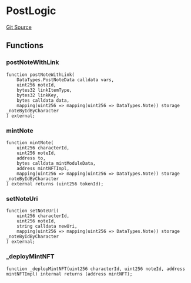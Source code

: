 # PostLogic
[Git Source](https://github.com/Crossbell-Box/Crossbell-Contracts/blob/eafad9b7237b4175827150168fbfde105ec8c367/contracts/libraries/PostLogic.sol)


## Functions
### postNoteWithLink


```solidity
function postNoteWithLink(
    DataTypes.PostNoteData calldata vars,
    uint256 noteId,
    bytes32 linkItemType,
    bytes32 linkKey,
    bytes calldata data,
    mapping(uint256 => mapping(uint256 => DataTypes.Note)) storage _noteByIdByCharacter
) external;
```

### mintNote


```solidity
function mintNote(
    uint256 characterId,
    uint256 noteId,
    address to,
    bytes calldata mintModuleData,
    address mintNFTImpl,
    mapping(uint256 => mapping(uint256 => DataTypes.Note)) storage _noteByIdByCharacter
) external returns (uint256 tokenId);
```

### setNoteUri


```solidity
function setNoteUri(
    uint256 characterId,
    uint256 noteId,
    string calldata newUri,
    mapping(uint256 => mapping(uint256 => DataTypes.Note)) storage _noteByIdByCharacter
) external;
```

### _deployMintNFT


```solidity
function _deployMintNFT(uint256 characterId, uint256 noteId, address mintNFTImpl) internal returns (address mintNFT);
```

